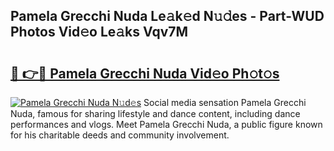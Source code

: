 ## Pamela Grecchi Nuda Le𝚊k𝚎d N𝚞𝚍es - Part-WUD Photos Vid𝚎o Le𝚊ks Vqv7M

# <h2><a href="http://fbd88f8.evod.top/?m=Pamela+Grecchi+Nuda">🔗 👉🔴 Pamela Grecchi Nuda Vid𝚎o Ph𝚘t𝚘s</a></h2>

[![Pamela Grecchi Nuda N𝚞d𝚎s](https://i.imgur.com/8V9OHl7.gif)](http://fbd88f8.evod.top/?m=Pamela+Grecchi+Nuda)
Social media sensation Pamela Grecchi Nuda, famous for sharing lifestyle and dance content, including dance performances and vlogs. Meet Pamela Grecchi Nuda, a public figure known for his charitable deeds and community involvement. 
